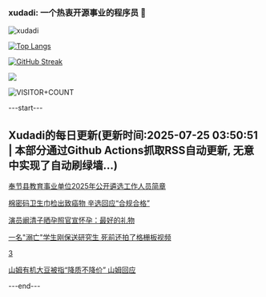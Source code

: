 ### xudadi: 一个热衷开源事业的程序员 👋

![xudadi](https://github-readme-stats-git-masterorgs-github-readme-stats-team.vercel.app/api?username=xudadi)

[![Top Langs](https://github-readme-stats.vercel.app/api/top-langs/?username=xudadi)](https://github.com/anuraghazra/github-readme-stats)

[![GitHub Streak](https://streak-stats.demolab.com?user=xudadi&locale=zh_Hans)](https://git.io/streak-stats)

![](https://raw.githubusercontent.com/xudadi/xudadi/main/assets/github-contribution-grid-snake.svg)

![VISITOR+COUNT](https://komarev.com/ghpvc/?username=xudadi&label=VISITOR+COUNT)


---start---

## Xudadi的每日更新(更新时间:2025-07-25 03:50:51 | 本部分通过Github Actions抓取RSS自动更新, 无意中实现了自动刷绿墙...)

[奉节县教育事业单位2025年公开遴选工作人员简章](https://www.gongkaoleida.com/article/2530370)

[棉密码卫生巾检出致癌物 辛选回应“合规合格”](https://m.163.com/news/article/K58PI5RR051492T3.html)

[演员阚清子晒孕照官宣怀孕：最好的礼物](https://m.163.com/news/article/K58PI5OV051492T3.html)

[一名"溺亡"学生刚保送研究生 死前还拍了格栅板视频](https://m.163.com/news/article/K58PDSV605345ARG.html)

[3](https://m.163.com/touch/news/sub/domestic)

[山姆有机大豆被指“降质不降价” 山姆回应](https://m.163.com/news/article/K58P930105345ARG.html)

---end---
